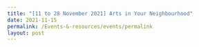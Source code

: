 ```yaml
---
title: "[11 to 28 November 2021] Arts in Your Neighbourhood"
date: 2021-11-15
permalink: /Events-&-resources/events/permalink
layout: post
---
```

